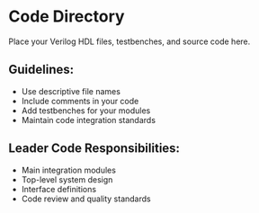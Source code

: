 # Code Directory

Place your Verilog HDL files, testbenches, and source code here.

## Guidelines:
- Use descriptive file names
- Include comments in your code
- Add testbenches for your modules
- Maintain code integration standards

## Leader Code Responsibilities:
- Main integration modules
- Top-level system design
- Interface definitions
- Code review and quality standards